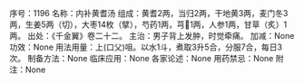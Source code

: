 序号：1196
名称：内补黄耆汤
组成：黄耆2两，当归2两，干地黄3两，麦门冬3两，生姜5两（切），大枣14枚（擘），芍药1两，芎1两，人参1两，甘草（炙）1两。
出处：《千金翼》卷二十二。
主治：男子背上发肿，时觉牵痛。
加减：None
功效：None
用法用量：上(口父)咀。以水1斗，煮取3升5合，分服7合，每日3次。
制备方法：None
临床应用：None
各家论述：None
用药禁忌：None
附注：None
